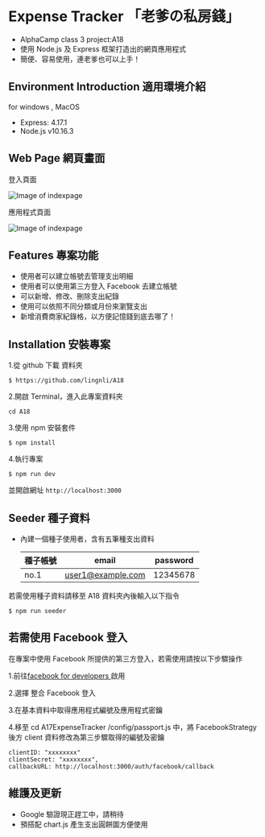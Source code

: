 # Expense Tracker 「老爹の私房錢」

- AlphaCamp class 3 project:A18
- 使用 Node.js 及 Express 框架打造出的網頁應用程式
- 簡便、容易使用，連老爹也可以上手！

## Environment Introduction 適用環境介紹

for windows , MacOS

- Express: 4.17.1
- Node.js v10.16.3

## Web Page 網頁畫面

登入頁面

![Image of indexpage](https://upload.cc/i1/2019/12/05/Nlp4EC.png)

應用程式頁面

![Image of indexpage](https://upload.cc/i1/2019/12/05/Lf7Beq.png)

## Features 專案功能

- 使用者可以建立帳號去管理支出明細
- 使用者可以使用第三方登入 Facebook 去建立帳號
- 可以新增、修改、刪除支出紀錄
- 使用可以依照不同分類或月份來瀏覽支出
- 新增消費商家紀錄格，以方便記憶錢到底去哪了！

## Installation 安裝專案

1.從 github 下載 資料夾

```
$ https://github.com/lingnli/A18
```

2.開啟 Terminal，進入此專案資料夾

```
cd A18
```

3.使用 npm 安裝套件

```
$ npm install
```

4.執行專案

```
$ npm run dev
```

並開啟網址
`http://localhost:3000`

## Seeder 種子資料

- 內建一個種子使用者，含有五筆種支出資料

  | 種子帳號 | email             | password |
  | -------- | ----------------- | -------- |
  | no.1     | user1@example.com | 12345678 |

若需使用種子資料請移至 A18 資料夾內後輸入以下指令

```
$ npm run seeder
```

## 若需使用 Facebook 登入

在專案中使用 Facebook 所提供的第三方登入，若需使用請按以下步驟操作

1.前往<a href="https://developers.facebook.com/">facebook for developers </a>啟用

2.選擇 整合 Facebook 登入

3.在基本資料中取得應用程式編號及應用程式密鑰

4.移至 cd A17ExpenseTracker
/config/passport.js 中，將 FacebookStrategy 後方 client 資料修改為第三步驟取得的編號及密鑰

```
clientID: "xxxxxxxx"
clientSecret: "xxxxxxxx",
callbackURL: http://localhost:3000/auth/facebook/callback
```

## 維護及更新

- Google 驗證現正趕工中，請稍待
- 預搭配 chart.js 產生支出圓餅圖方便使用
